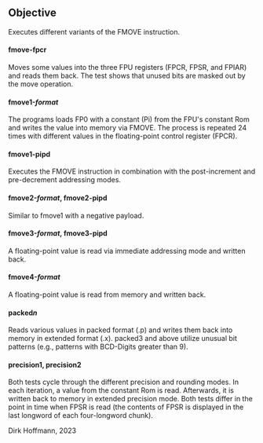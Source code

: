 ## Objective

Executes different variants of the FMOVE instruction.

#### fmove-fpcr

Moves some values into the three FPU registers (FPCR, FPSR, and FPIAR) and reads them back. The test shows that unused bits are masked out by the move operation.

#### fmove1-*format*

The programs loads FP0 with a constant (Pi) from the FPU's constant Rom and writes the value into memory via FMOVE. The process is repeated 24 times with different values in the floating-point control register (FPCR). 

#### fmove1-pipd

Executes the FMOVE instruction in combination with the post-increment and pre-decrement addressing modes.

#### fmove2-*format*, fmove2-pipd

Similar to fmove1 with a negative payload.

#### fmove3-*format*, fmove3-pipd

A floating-point value is read via immediate addressing mode and written back.

#### fmove4-*format*

A floating-point value is read from memory and written back. 

#### packed*n*

Reads various values in packed format (.p) and writes them back into memory in extended format (.x). packed3 and above utilize unusual bit patterns (e.g., patterns with BCD-Digits greater than 9). 

#### precision1, precision2

Both tests cycle through the different precision and rounding modes. In each iteration, a value from the constant Rom is read. Afterwards, it is written back to memory in extended precision mode. Both tests differ in the point in time when FPSR is read (the contents of FPSR is displayed in the last longword of each four-longword chunk).


Dirk Hoffmann, 2023

